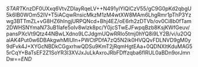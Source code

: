 $START$KnzDF0UXxq6VtvZDIayRqeLV++N491ylYlQlCzV55/gC9G0pKd2qbgU5k6IB0WOm52IV+T5iACqwRnsicMkzM1zM4wtXW8MAm6LhgRmr1pThP3Yzwg3BTTmZL+vG8HZ6hIngjURPQNcd+Bhj4EZ/oE6rh2zDTVb/ov0Ci8b0fTam2DWHSNYmaN73uB1Iafe5oIv8wlzk8pc/Y0jcSTwEJFwpqBzb8KsjKWfGeuv/pansPXcVt9Qtz44NBwLXdno9LCJdgmUQwRRIo5tmj0hYQ8i9LY2B/vi/u2OQalAK4Put0w6DBAkgwhMIUIn+PWCtPDfA7zQ5N2ik0HVQQvFDLNVD9gM0y9dFvk4J+XYGcNBDkCGgxrhwQDSu9KmT2jRqmHgtEAa+0QDNXItKduMAG55rCqY+BaTsEF2Z1SoYR3l3XVJxJuLkAxroJRbFDffzqba6flRUL0aBDn9orJmnDw==$END$